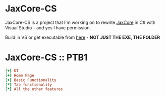 # JaxCore-CS

JaxCore-CS is a project that I'm working on to rewrite [JaxCore](https://jaxcore.app/) in C# with Visual Studio - and yes I have permission.

Build in VS or get executable from [here](https://github.com/Dismalitie/JaxCore-CS/tree/main/bin/Debug) - **NOT JUST THE EXE, THE FOLDER**

# JaxCore-CS :: PTB1

```ini
[+] UI
[+] Home Page
[+] Basic Functionality
[*] Tab functionality
[*] All the other features
```
